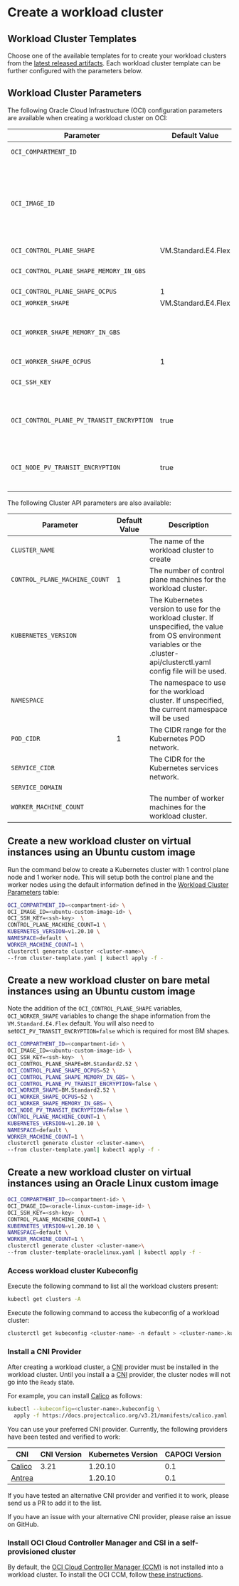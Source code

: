 # Create a workload cluster

## Workload Cluster Templates

Choose one of the available templates for to create your workload clusters from the [latest released artifacts][latest-release]. Each workload cluster template can be further configured with the parameters below.

## Workload Cluster Parameters

The following Oracle Cloud Infrastructure (OCI) configuration parameters are available when creating a workload cluster on OCI:

| Parameter                                 | Default Value       | Description                                                                                                                                                                                                                                                                                                                                                                                                                                                                           |
|-------------------------------------------|---------------------|---------------------------------------------------------------------------------------------------------------------------------------------------------------------------------------------------------------------------------------------------------------------------------------------------------------------------------------------------------------------------------------------------------------------------------------------------------------------------------------|
| `OCI_COMPARTMENT_ID`                      |                     | The OCID of the compartment where the OCI resources are to be created                                                                                                                                                                                                                                                                                                                                                                                                                 |
| `OCI_IMAGE_ID`                            |                     | The OCID of the Compute Image (Oracle Linux or <br/>Ubuntu) with which to create the Kubernetes nodes. This same image is used for both the control plane and the worker nodes. Before picking an image look at the capabilities of the image.  Some images only support certain shapes, but most official images should support most (if not all) shapes. https://docs.oracle.com/en-us/iaas/api/#/en/iaas/20160918/Shape/ListShapes                                                 |
| `OCI_CONTROL_PLANE_SHAPE`                 | VM.Standard.E4.Flex | The shape of the Kubernetes nodes                                                                                                                                                                                                                                                                                                                                                                                                                                                     |
| `OCI_CONTROL_PLANE_SHAPE_MEMORY_IN_GBS`   |                     | The amount of memory to be allocated to the instances. If not provided it is automatically computed by compute API.                                                                                                                                                                                                                                                                                                                                                                   |
| `OCI_CONTROL_PLANE_SHAPE_OCPUS`           | 1                   | The number of OCPUs allocated to the instance                                                                                                                                                                                                                                                                                                                                                                                                                                         |
| `OCI_WORKER_SHAPE`                        | VM.Standard.E4.Flex | The shape of the Kubernetes worker nodes                                                                                                                                                                                                                                                                                                                                                                                                                                              |
| `OCI_WORKER_SHAPE_MEMORY_IN_GBS`          |                     | The amount of memory to be allocated to the <br/>instances. If <br/>not provided it is automatically computed by compute API for VMs, but you will need to set this if you want to use Bare Metal instances.                                                                                                                                                                                                                                                                          |
| `OCI_WORKER_SHAPE_OCPUS`                  | 1                   | The number of OCPUs allocated to the instance                                                                                                                                                                                                                                                                                                                                                                                                                                         |
| `OCI_SSH_KEY`                             |                     | The public SSH key to be added to the Kubernetes nodes. It can be used to login to the node and troubleshoot failures.                                                                                                                                                                                                                                                                                                                                                                |
| `OCI_CONTROL_PLANE_PV_TRANSIT_ENCRYPTION` | true                | [In-transit encryption](https://docs.oracle.<br/>com/en-us/iaas/Content/File/Tasks/intransitencryption.htm) provides a way to secure your data between instances and mounted file systems using TLS v.1.2 (Transport Layer Security) encryption. Only [some bare metal instances](https://docs.oracle.com/en-us/iaas/releasenotes/changes/60d602f5-abb3-4639-aa19-292a5744a808/) support In-transit encryption                                                                        |
| `OCI_NODE_PV_TRANSIT_ENCRYPTION`          | true                | [In-transit encryption](https://docs.oracle.com/en-us/iaas/Content/File/Tasks/intransitencryption.htm) provides a way to secure your data between instances and mounted file systems using TLS v.1.2 (Transport Layer Security) encryption. Only [some bare metal instances](https://docs.oracle.com/en-us/iaas/releasenotes/changes/60d602f5-abb3-4639-aa19-292a5744a808/) support In-transit encryption                                                                             |

The following Cluster API parameters are also available:

| Parameter                      | Default Value          | Description |
| ----------------------------   | ---------------------- | ----------- |
| `CLUSTER_NAME`                 |                        | The name of the workload cluster to create |
| `CONTROL_PLANE_MACHINE_COUNT`  |       1                | The number of control plane machines for the workload cluster.|
| `KUBERNETES_VERSION`           |                        | The Kubernetes version to use for the workload cluster. If unspecified, the value from OS environment variables or the .cluster-api/clusterctl.yaml config file will be used. |
| `NAMESPACE`                    |                        | The namespace to use for the workload cluster. If unspecified, the current namespace will be used |
| `POD_CIDR`                     |       1                | The CIDR range for the Kubernetes POD network. |
| `SERVICE_CIDR`                 |                        | The CIDR for the Kubernetes services network.  |
| `SERVICE_DOMAIN`               |                        |  |
| `WORKER_MACHINE_COUNT`         |                        | The number of worker machines for the workload cluster. |

## Create a new workload cluster on virtual instances using an Ubuntu custom image

Run the command below to create a Kubernetes cluster with 1 control plane node and 1 worker node. This will setup 
both the control plane and the worker nodes using the default information defined in the 
[Workload Cluster Parameters](#workload-cluster-parameters) 
table:

```bash
OCI_COMPARTMENT_ID=<compartment-id> \
OCI_IMAGE_ID=<ubuntu-custom-image-id> \
OCI_SSH_KEY=<ssh-key>  \
CONTROL_PLANE_MACHINE_COUNT=1 \
KUBERNETES_VERSION=v1.20.10 \
NAMESPACE=default \
WORKER_MACHINE_COUNT=1 \
clusterctl generate cluster <cluster-name>\
--from cluster-template.yaml | kubectl apply -f -
```

## Create a new workload cluster on bare metal instances using an Ubuntu custom image

Note the addition of the `OCI_CONTROL_PLANE_SHAPE` variables, `OCI_WORKER_SHAPE` variables to change the shape 
information from the `VM.Standard.E4.Flex` default. You will also need to set`OCI_PV_TRANSIT_ENCRYPTION=false` which is 
required for most BM shapes.

```bash
OCI_COMPARTMENT_ID=<compartment-id> \
OCI_IMAGE_ID=<ubuntu-custom-image-id> \
OCI_SSH_KEY=<ssh-key>  \
OCI_CONTROL_PLANE_SHAPE=BM.Standard2.52 \
OCI_CONTROL_PLANE_SHAPE_OCPUS=52 \
OCI_CONTROL_PLANE_SHAPE_MEMORY_IN_GBS= \
OCI_CONTROL_PLANE_PV_TRANSIT_ENCRYPTION=false \
OCI_WORKER_SHAPE=BM.Standard2.52 \
OCI_WORKER_SHAPE_OCPUS=52 \
OCI_WORKER_SHAPE_MEMORY_IN_GBS= \
OCI_NODE_PV_TRANSIT_ENCRYPTION=false \
CONTROL_PLANE_MACHINE_COUNT=1 \
KUBERNETES_VERSION=v1.20.10 \
NAMESPACE=default \
WORKER_MACHINE_COUNT=1 \
clusterctl generate cluster <cluster-name>\
--from cluster-template.yaml| kubectl apply -f -
```

## Create a new workload cluster on virtual instances using an Oracle Linux custom image

```bash
OCI_COMPARTMENT_ID=<compartment-id> \
OCI_IMAGE_ID=<oracle-linux-custom-image-id> \
OCI_SSH_KEY=<ssh-key>  \
CONTROL_PLANE_MACHINE_COUNT=1 \
KUBERNETES_VERSION=v1.20.10 \
NAMESPACE=default \
WORKER_MACHINE_COUNT=1 \
clusterctl generate cluster <cluster-name>\
--from cluster-template-oraclelinux.yaml | kubectl apply -f -
```

### Access workload cluster Kubeconfig

Execute the following command to list all the workload clusters present:

```bash
kubectl get clusters -A
```

Execute the following command to access the kubeconfig of a workload cluster:

```bash
clusterctl get kubeconfig <cluster-name> -n default > <cluster-name>.kubeconfig
```

### Install a CNI Provider

After creating a workload cluster, a [CNI][cni] provider must be installed in the workload cluster. Until you install a
a [CNI][cni] provider, the cluster nodes will not go into the `Ready` state.

For example, you can install [Calico][calico] as follows:

```bash
kubectl --kubeconfig=<cluster-name>.kubeconfig \
  apply -f https://docs.projectcalico.org/v3.21/manifests/calico.yaml
```

You can use your preferred CNI provider. Currently, the following providers have been tested and verified to work:

| CNI               | CNI Version   | Kubernetes Version | CAPOCI Version |
| ----------------- | --------------| ------------------ | -------------- |
| [Calico][calico]  |     3.21      |     1.20.10        |   0.1          |
| [Antrea][antrea]  |               |     1.20.10        |   0.1          |

If you have tested an alternative CNI provider and verified it to work, please send us a PR to add it to the list.

If you have an issue with your alternative CNI provider, please raise an issue on GitHub.

### Install OCI Cloud Controller Manager and CSI in a self-provisioned cluster

By default, the [OCI Cloud Controller Manager (CCM)][oci-ccm] is not installed into a workload cluster. To install the OCI CCM, follow [these instructions][install-oci-ccm].

[antrea]: ../networking/antrea.md
[calico]: ../networking/calico.md
[cni]: https://www.cni.dev/
[oci-ccm]: https://github.com/oracle/oci-cloud-controller-manager
[latest-release]: https://github.com/oracle/cluster-api-provider-oci/releases/tag/v0.1.0
[install-oci-ccm]: ./install-oci-ccm.md
